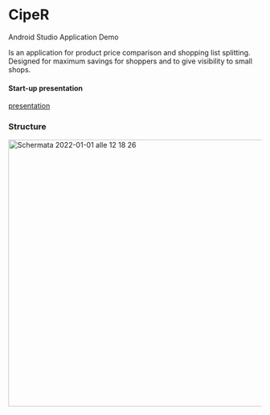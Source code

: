 # CipeR
Android Studio Application Demo

Is an application for product price comparison and shopping list splitting.
Designed for maximum savings for shoppers and to give visibility to small shops.

#### Start-up presentation
[presentation](Presentation.pdf)


### Structure
<img width="532" alt="Schermata 2022-01-01 alle 12 18 26" src="https://user-images.githubusercontent.com/82513113/147849479-e032d2c5-1389-481f-ac94-0d3157393b11.png">
